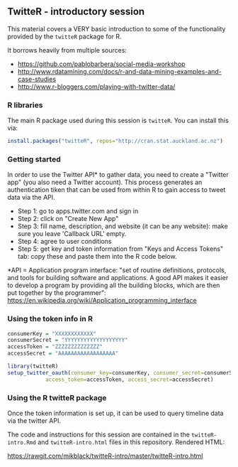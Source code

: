 ## TwitteR - introductory session

This material covers a VERY basic introduction to some of the functionality provided by the `twitteR` package for R.

It borrows heavily from multiple sources: 

 - https://github.com/pablobarbera/social-media-workshop
 - http://www.rdatamining.com/docs/r-and-data-mining-examples-and-case-studies
 - http://www.r-bloggers.com/playing-with-twitter-data/

### R libraries

The main R package used during this session is `twitteR`.  You can install this via:

```r
install.packages("twitteR", repos="http://cran.stat.auckland.ac.nz")
```

### Getting started

In order to use the Twitter API* to gather data, you need to create a "Twitter app" (you also need a Twitter account).  This process generates an authentication tiken that can be used from within R to gain access to tweet data via the API.

 - Step 1: go to apps.twitter.com and sign in
 - Step 2: click on "Create New App"
 - Step 3: fill name, description, and website (it can be any website): make sure you leave 'Callback URL' empty.
 - Step 4: agree to user conditions
 - Step 5: get key and token information from "Keys and Access Tokens" tab: copy these and paste them into the R code below.

 *API = Application program interface: "set of routine definitions, protocols, and tools for building software and applications. A good API makes it easier to develop a program by providing all the building blocks, which are then put together by the programmer": https://en.wikipedia.org/wiki/Application_programming_interface

### Using the token info in R

```r
consumerKey = "XXXXXXXXXXXX"
consumerSecret = "YYYYYYYYYYYYYYYYYYY"
accessToken = "ZZZZZZZZZZZZZZ"
accessSecret = "AAAAAAAAAAAAAAAAAA"

library(twitteR)
setup_twitter_oauth(consumer_key=consumerKey, consumer_secret=consumerSecret,
		    access_token=accessToken, access_secret=accessSecret)
```

### Using the R twitteR package

Once the token information is set up, it can be used to query timeline data via the twitter API.

The code and instructions for this session are contained in the `twitteR-intro.Rmd` and `twitteR-intro.html` files in this repository.  Rendered HTML:

https://rawgit.com/mikblack/twitteR-intro/master/twitteR-intro.html


